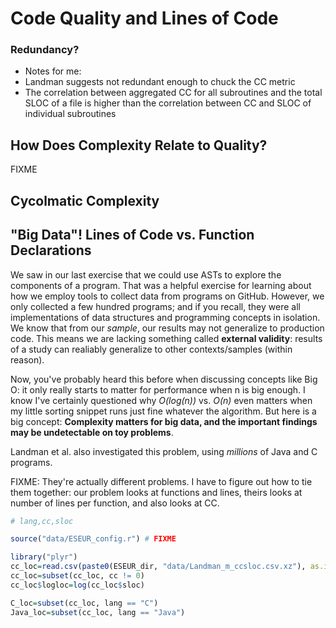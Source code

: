 # Code Quality and Lines of Code



### Redundancy?

- Notes for me:
- Landman suggests not redundant enough to chuck the CC metric
- The correlation between aggregated CC for all subroutines and the total SLOC of a file is higher than the correlation between CC and SLOC of individual subroutines


## How Does Complexity Relate to Quality?

FIXME

## Cycolmatic Complexity

## "Big Data"! Lines of Code vs. Function Declarations

We saw in our last exercise that we could use ASTs to explore the components of a program. That was a helpful exercise for learning about how we employ tools to collect data from programs on GitHub. However, we only collected a few hundred programs; and if you recall, they were all implementations of data structures and programming concepts in isolation. We know that from our *sample*, our results may not generalize to production code. This means we are lacking something called **external validity**: results of a study can realiably generalize to other contexts/samples (within reason). 

Now, you've probably heard this before when discussing concepts like Big O: it only really starts to matter for performance when n is big enough. I know I've certainly questioned why *O(log(n))* vs. *O(n)* even matters when my little sorting snippet runs just fine whatever the algorithm. But here is a big concept: **Complexity matters for big data, and the important findings may be undetectable on toy problems**.

Landman et al. also investigated this problem, using *millions* of Java and C programs. 


FIXME: They're actually different problems. I have to figure out how to tie them together: our problem looks at functions and lines, theirs looks at number of lines per function, and also looks at CC.


```r
# lang,cc,sloc

source("data/ESEUR_config.r") # FIXME

library("plyr")
cc_loc=read.csv(paste0(ESEUR_dir, "data/Landman_m_ccsloc.csv.xz"), as.is=TRUE)
cc_loc=subset(cc_loc, cc != 0)
cc_loc$logloc=log(cc_loc$sloc)

C_loc=subset(cc_loc, lang == "C")
Java_loc=subset(cc_loc, lang == "Java")
```


[analyzing-software-data]: https://www.worldcat.org/title/art-and-science-of-analyzing-software-data-analysis-patterns/oclc/1062303882
[analyze-this-paper]: https://www.microsoft.com/en-us/research/publication/analyze-this-145-questions-for-data-scientists-in-software-engineering/
[coop-software-dev]: http://faculty.washington.edu/ajko/books/cooperative-software-development/index.html
[eseur]: http://www.knosof.co.uk/ESEUR/
[making-software]: https://www.worldcat.org/title/making-software-what-really-works-and-why-we-believe-it/oclc/700636023
[perspectives-ds-se]: https://www.worldcat.org/title/perspectives-on-data-science-for-software-engineering/oclc/1023264016
[sharing-data-models]: https://www.worldcat.org/title/sharing-data-and-models-in-software-engineering/oclc/906700665
